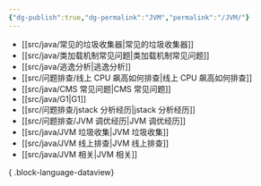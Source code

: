 ```yaml
---
{"dg-publish":true,"dg-permalink":"JVM","permalink":"/JVM/"}
---
```



- [[src/java/常见的垃圾收集器\|常见的垃圾收集器]]
- [[src/java/类加载机制常见问题\|类加载机制常见问题]]
- [[src/java/逃逸分析\|逃逸分析]]
- [[src/问题排查/线上 CPU 飙高如何排查\|线上 CPU 飙高如何排查]]
- [[src/java/CMS 常见问题\|CMS 常见问题]]
- [[src/java/G1\|G1]]
- [[src/问题排查/jstack 分析经历\|jstack 分析经历]]
- [[src/问题排查/JVM 调优经历\|JVM 调优经历]]
- [[src/java/JVM 垃圾收集\|JVM 垃圾收集]]
- [[src/java/JVM 线上排查\|JVM 线上排查]]
- [[src/java/JVM 相关\|JVM 相关]]

{ .block-language-dataview}